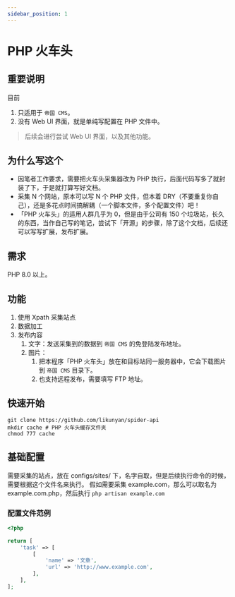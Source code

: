 ```yaml
---
sidebar_position: 1
---
```


# PHP 火车头

## 重要说明

目前

1. 只适用于 `帝国 CMS`。
2. 没有 Web UI 界面，就是单纯写配置在 PHP 文件中。

> 后续会进行尝试 Web UI 界面，以及其他功能。

## 为什么写这个

- 因笔者工作要求，需要把火车头采集器改为 PHP 执行，后面代码写多了就封装了下，于是就打算写好文档。
- 采集 N 个网站，原本可以写 N 个 PHP 文件，但本着 DRY（不要重复你自己），还是多花点时间搞解耦（一个脚本文件，多个配置文件）吧！
- 「PHP 火车头」的适用人群几乎为 0，但是由于公司有 150 个垃圾站，长久的东西，当作自己写的笔记，尝试下「开源」的步骤，除了这个文档，后续还可以写写扩展，发布扩展。

## 需求

PHP 8.0 以上。

## 功能

1. 使用 Xpath 采集站点
2. 数据加工
3. 发布内容
   1. 文字：发送采集到的数据到 `帝国 CMS` 的免登陆发布地址。
   2. 图片：
      1. 把本程序「PHP 火车头」放在和目标站同一服务器中，它会下载图片到 `帝国 CMS` 目录下。
      2. 也支持远程发布，需要填写 FTP 地址。

## 快速开始

```shell
git clone https://github.com/likunyan/spider-api
mkdir cache # PHP 火车头缓存文件夹
chmod 777 cache
```

## 基础配置

需要采集的站点，放在 configs/sites/ 下，名字自取，但是后续执行命令的时候，需要根据这个文件名来执行。 假如需要采集 example.com，那么可以取名为 example.com.php，然后执行 `php artisan example.com`

### 配置文件范例

```php
<?php

return [
    'task' => [
        [
            'name' => '文章',
            'url' => 'http://www.example.com',
        ],
    ],
];
```
